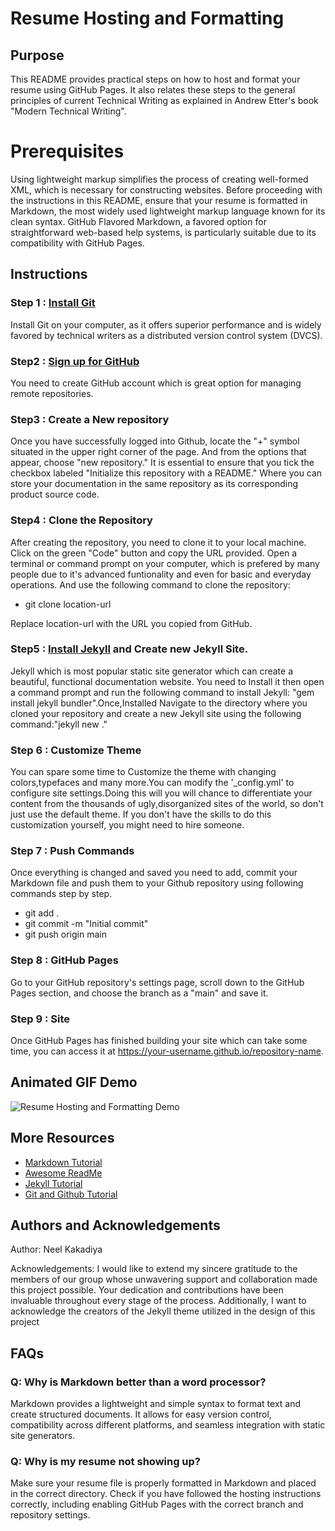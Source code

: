 # Resume Hosting and Formatting

## Purpose
This README provides practical steps on how to host and format your resume using GitHub Pages. It also relates these steps to the general principles of current Technical Writing as explained in Andrew Etter's book "Modern Technical Writing".

# Prerequisites
Using lightweight markup simplifies the process of creating well-formed XML, which is necessary for constructing websites. Before proceeding with the instructions in this README, ensure that your resume is formatted in Markdown, the most widely used lightweight markup language known for its clean syntax. GitHub Flavored Markdown, a favored option for straightforward web-based help systems, is particularly suitable due to its compatibility with GitHub Pages.

## Instructions

### Step 1 : [Install Git](https://git-scm.com/)
Install Git on your computer, as it offers superior performance and is widely favored by technical writers as a distributed version control system (DVCS).
### Step2 : [Sign up for GitHub](https://github.com/)
You need to create GitHub account which is great option for managing remote repositories.
### Step3 : Create a New repository
Once you have successfully logged into Github, locate the "+" symbol situated in the upper right corner of the page. And from the options that appear, choose "new repository." It is essential to ensure that you tick the checkbox labeled "Initialize this repository with a README." Where you can store your documentation in the same repository as its corresponding product source code. 
### Step4 : Clone the Repository
After creating the repository, you need to clone it to your local machine. Click on the green "Code" button and copy the URL provided. Open a terminal or command prompt on your computer, which is prefered by many people due to it's advanced funtionality and even for basic and everyday operations. And use the following command to clone the repository:
- git clone location-url

 Replace location-url with the URL you copied from GitHub. 

### Step5 : [Install Jekyll]( https://rubyinstaller.org/) and Create new Jekyll Site.
Jekyll which is most popular static site generator which can create a beautiful, functional documentation website. You need to Install it then open a command prompt and run the following command to install Jekyll: 
"gem install jekyll bundler".Once,Installed Navigate to the directory where you cloned your repository and create a new Jekyll site using the following command:"jekyll new ."

### Step 6 : Customize Theme 
You can spare some time to Customize the theme with changing colors,typefaces and many more.You can modify the '_config.yml' to configure site settings.Doing this will you will chance to differentiate your content from the thousands of ugly,disorganized sites of the world, so don't just use the default theme. If you don't have the skills to do this customization yourself, you might need to hire someone. 
### Step 7 : Push Commands 
Once everything is changed and saved you need to add, commit your Markdown file and push them to your Github repository using following commands step by step.
- git add . 
- git commit -m "Initial commit" 
- git push origin main 
### Step 8 : GitHub Pages
Go to your GitHub repository's settings page, scroll down to the GitHub Pages section, and choose the branch as a "main" and save it.
### Step 9 : Site 
Once GitHub Pages has finished building your site which can take some time, you can access it at https://your-username.github.io/repository-name.

## Animated GIF Demo
![Resume Hosting and Formatting Demo](path_to_animated_gif.gif)

## More Resources
- [Markdown Tutorial](https://www.markdowntutorial.com/)
- [Awesome ReadMe](https://github.com/matiassingers/awesome-readme)
- [Jekyll Tutorial](https://jekyllrb.com/tutorials/home/)
- [Git and Github Tutorial](https://www.freecodecamp.org/news/git-and-github-for-beginners/)

## Authors and Acknowledgements
Author: Neel Kakadiya

Acknowledgements:
I would like to extend my sincere gratitude to the members of our group whose unwavering support and collaboration made this project possible. Your dedication and contributions have been invaluable throughout every stage of the process. Additionally, I want to acknowledge the creators of the Jekyll theme utilized in the design of this project

## FAQs
### Q: Why is Markdown better than a word processor?
Markdown provides a lightweight and simple syntax to format text and create structured documents. It allows for easy version control, compatibility across different platforms, and seamless integration with static site generators.

### Q: Why is my resume not showing up?
Make sure your resume file is properly formatted in Markdown and placed in the correct directory. Check if you have followed the hosting instructions correctly, including enabling GitHub Pages with the correct branch and repository settings.
